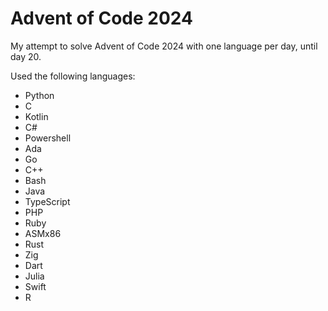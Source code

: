 # Advent of Code 2024

My attempt to solve Advent of Code 2024 with one language per day, until day 20.

Used the following languages:

- Python
- C
- Kotlin
- C#
- Powershell
- Ada
- Go
- C++
- Bash
- Java
- TypeScript
- PHP
- Ruby
- ASMx86
- Rust
- Zig
- Dart
- Julia
- Swift
- R

